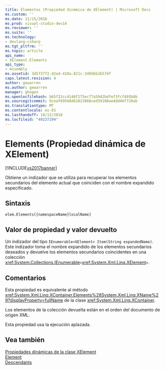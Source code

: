```yaml
---
title: Elementos (Propiedad dinámica de XElement) | Microsoft Docs
ms.custom: ''
ms.date: 11/15/2016
ms.prod: visual-studio-dev14
ms.reviewer: ''
ms.suite: ''
ms.technology:
- devlang-csharp
ms.tgt_pltfrm: ''
ms.topic: article
api_name:
- XElement.Elements
api_type:
- Assembly
ms.assetid: 3d5737f2-d2ed-410a-821c-349dbb2b574f
caps.latest.revision: 4
author: gewarren
ms.author: gewarren
manager: ghogen
ms.openlocfilehash: b65f32cc4146f275ec77a5942bdfef3fcf493b8b
ms.sourcegitcommit: 9ceaf69568d61023868ced59108ae4dd46f720ab
ms.translationtype: MT
ms.contentlocale: es-ES
ms.lasthandoff: 10/12/2018
ms.locfileid: "49237294"
---
```

# <a name="elements-xelement-dynamic-property"></a>Elements (Propiedad dinámica de XElement)
[!INCLUDE[vs2017banner](../includes/vs2017banner.md)]

Obtiene un indizador que se utiliza para recuperar los elementos secundarios del elemento actual que coinciden con el nombre expandido especificado.  
  
## <a name="syntax"></a>Sintaxis  
  
```  
elem.Elements[{namespaceName}localName]   
```  
  
## <a name="property-valuereturn-value"></a>Valor de propiedad y valor devuelto  
 Un indizador del tipo `IEnumerable<XElement> Item(String expandedName)`. Este indizador toma el nombre expandido de los elementos secundarios deseados y devuelve los elementos secundarios coincidentes en una colección <xref:System.Collections.IEnumerable>`<`<xref:System.Xml.Linq.XElement>`>`.  
  
## <a name="remarks"></a>Comentarios  
 Esta propiedad es equivalente al método <xref:System.Xml.Linq.XContainer.Elements%28System.Xml.Linq.XName%29?displayProperty=fullName> de la clase <xref:System.Xml.Linq.XContainer>.  
  
 Los elementos de la colección devuelta están en el orden del documento de origen XML.  
  
 Esta propiedad usa la ejecución aplazada.  
  
## <a name="see-also"></a>Vea también  
 [Propiedades dinámicas de la clase XElement](../designers/xelement-class-dynamic-properties.md)   
 [Element](../designers/element-xelement-dynamic-property.md)   
 [Descendants](../designers/descendants-xelement-dynamic-property.md)



